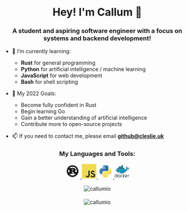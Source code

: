 <h1 align="center">Hey! I'm Callum 👋</h1>
<h3 align="center">A student and aspiring software engineer with a focus on systems and backend development!</h3>

- 🌱 I’m currently learning:
  - **Rust** for general programming
  - **Python** for artificial intelligence / machine learning
  - **JavaScript** for web development
  - **Bash** for shell scripting

- 🥅 My 2022 Goals:

  - Become fully confident in Rust
  - Begin learning Go
  - Gain a better understanding of artificial intelligence
  - Contribute more to open-source projects

- 📫 If you need to contact me, please email **github@cleslie.uk**

<h3 align="center">My Languages and Tools:</h3>
<p align="center">
<a href="https://www.rust-lang.org" target="_blank" rel="noreferrer">
<img src="https://raw.githubusercontent.com/devicons/devicon/master/icons/rust/rust-plain.svg" alt="rust" width="40" height="40"/>
</a>
<a href="https://developer.mozilla.org/en-US/docs/Web/JavaScript" target="_blank" rel="noreferrer">
<img src="https://raw.githubusercontent.com/devicons/devicon/master/icons/javascript/javascript-original.svg" alt="javascript" width="40" height="40"/>
</a>
<a href="https://www.python.org" target="_blank" rel="noreferrer">
<img src="https://raw.githubusercontent.com/devicons/devicon/master/icons/python/python-original.svg" alt="python" width="40" height="40"/>
</a>
<a href="https://www.docker.com/" target="_blank" rel="noreferrer">
<img src="https://raw.githubusercontent.com/devicons/devicon/master/icons/docker/docker-original-wordmark.svg" alt="docker" width="40" height="40"/>
</a>
</p>
<p align="center"><img align="center" src="https://github-readme-stats.vercel.app/api/top-langs?username=callumio&show_icons=true&theme=onedark&locale=en&layout=compact&hide=lua,shell,liquid" alt="callumio" /><br/><br/><img align="center" src="https://github-readme-stats.vercel.app/api?username=callumio&count_private=true&include_all_commits=true&show_icons=true&theme=onedark&layout=compact" alt="callumio"/></p>

